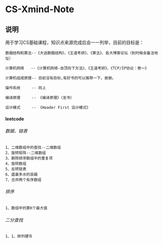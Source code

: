 # CS-Xmind-Note
## 说明
  用于学习CS基础课程，知识点来源完成后会一一列举，目前的目标是：
  
    数据结构和算法--《大话数据结构》、《王道考研》、《算法》、各大博客论坛（到时候会备注地址）
  
    计算机网络   --《计算机网络-自顶向下方法》、《王道考研》、《TCP/IP协议：卷一》
  
    计算机组成原理-- 目前没有目标,有好书的可以推荐一下，谢谢。
  
    操作系统     -- 同上
  
    编译原理     -- 《编译原理》（龙书）
  
    设计模式     -- 《Header First 设计模式》
  


#### leetcode

###### 数据、链表
    1、二维数组中的查找--二维数组 
    2、旋转矩阵--二维数组
    3、删除排序数组中的重复项  
    4、旋转数组
    5、反转链表
    6、盛最多水的容器
    7、合并两个有序数组

###### 排序
    1、数组中的第K个最大值

###### 二分查找
    1、1、排列硬币

